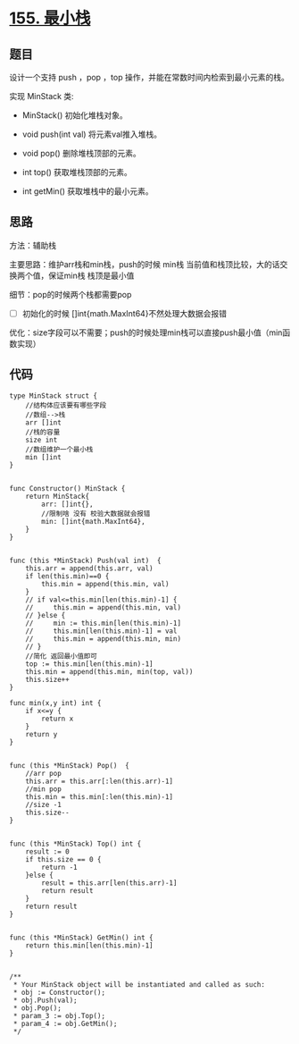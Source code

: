 # [155. 最小栈](https://leetcode.cn/problems/min-stack/)

## 题目

设计一个支持 push ，pop ，top 操作，并能在常数时间内检索到最小元素的栈。

实现 MinStack 类:

- MinStack() 初始化堆栈对象。

- void push(int val) 将元素val推入堆栈。
- void pop() 删除堆栈顶部的元素。
- int top() 获取堆栈顶部的元素。
- int getMin() 获取堆栈中的最小元素。

## 思路

方法：辅助栈

主要思路：维护arr栈和min栈，push的时候 min栈 当前值和栈顶比较，大的话交换两个值，保证min栈 栈顶是最小值

细节：pop的时候两个栈都需要pop

- [ ] 初始化的时候 []int{math.MaxInt64}不然处理大数据会报错

优化：size字段可以不需要；push的时候处理min栈可以直接push最小值（min函数实现）

## 代码

```golang
type MinStack struct {
    //结构体应该要有哪些字段
    //数组-->栈
    arr []int
    //栈的容量
    size int
    //数组维护一个最小栈
    min []int
}


func Constructor() MinStack {
    return MinStack{
        arr: []int{},
        //限制啥 没有 校验大数据就会报错
        min: []int{math.MaxInt64},
    }
}


func (this *MinStack) Push(val int)  {
    this.arr = append(this.arr, val)
    if len(this.min)==0 {
        this.min = append(this.min, val)
    }
    // if val<=this.min[len(this.min)-1] {
    //     this.min = append(this.min, val)
    // }else {
    //     min := this.min[len(this.min)-1]
    //     this.min[len(this.min)-1] = val
    //     this.min = append(this.min, min)
    // }
    //简化 返回最小值即可
    top := this.min[len(this.min)-1]
    this.min = append(this.min, min(top, val))
    this.size++
}

func min(x,y int) int {
    if x<=y {
        return x
    }
    return y
}


func (this *MinStack) Pop()  {
    //arr pop
    this.arr = this.arr[:len(this.arr)-1]
    //min pop
    this.min = this.min[:len(this.min)-1]
    //size -1
    this.size--
}


func (this *MinStack) Top() int {
    result := 0
    if this.size == 0 {
        return -1
    }else {
        result = this.arr[len(this.arr)-1]
        return result
    }
    return result
}


func (this *MinStack) GetMin() int {
    return this.min[len(this.min)-1]
}


/**
 * Your MinStack object will be instantiated and called as such:
 * obj := Constructor();
 * obj.Push(val);
 * obj.Pop();
 * param_3 := obj.Top();
 * param_4 := obj.GetMin();
 */
```

